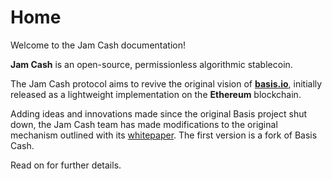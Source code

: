 # Home

Welcome to the Jam Cash documentation!

**Jam Cash** is an open-source, permissionless algorithmic stablecoin.

The Jam Cash protocol aims to revive the original vision of [**basis.io**](https://basis.io/), initially released as a lightweight implementation on the **Ethereum** blockchain.

Adding ideas and innovations made since the original Basis project shut down, the Jam Cash team has made modifications to the original mechanism outlined with its [whitepaper](http://basis.io/basis_whitepaper_en.pdf). The first version is a fork of Basis Cash.

Read on for further details.

